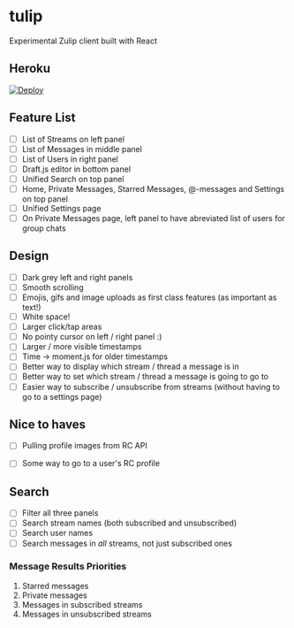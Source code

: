 # tulip
Experimental Zulip client built with React

## Heroku
[![Deploy](https://www.herokucdn.com/deploy/button.svg)](https://heroku.com/deploy)

## Feature List
- [ ] List of Streams on left panel
- [ ] List of Messages in middle panel
- [ ] List of Users in right panel
- [ ] Draft.js editor in bottom panel
- [ ] Unified Search on top panel
- [ ] Home, Private Messages, Starred Messages, @-messages and Settings on top panel
- [ ] Unified Settings page
- [ ] On Private Messages page, left panel to have abreviated list of users for group chats

## Design
- [ ] Dark grey left and right panels
- [ ] Smooth scrolling
- [ ] Emojis, gifs and image uploads as first class features (as important as text!)
- [ ] White space!
- [ ] Larger click/tap areas
- [ ] No pointy cursor on left / right panel :)
- [ ] Larger / more visible timestamps
- [ ] Time -> moment.js for older timestamps
- [ ] Better way to display which stream / thread a message is in
- [ ] Better way to set which stream / thread a message is going to go to
- [ ] Easier way to subscribe / unsubscribe from streams (without having to go to a settings page)

## Nice to haves
- [ ] Pulling profile images from RC API
- [ ] Some way to go to a user's RC profile


## Search
- [ ] Filter all three panels
- [ ] Search stream names (both subscribed and unsubscribed)
- [ ] Search user names
- [ ] Search messages in _all_ streams, not just subscribed ones

### Message Results Priorities
1. Starred messages
2. Private messages
3. Messages in subscribed streams
4. Messages in unsubscribed streams
